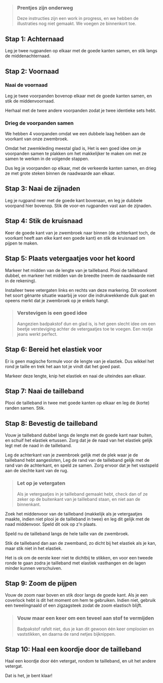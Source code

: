 > ### Prentjes zijn onderweg
>
> Deze instructies zijn een work in progress, en we hebben de illustraties nog niet gemaakt. We voegen ze binnenkort toe.

## Stap 1: Achternaad

Leg je twee rugpanden op elkaar met de goede kanten samen, en stik langs de middenachternaad.

## Stap 2: Voornaad

### Naai de voornaad

Leg je twee voorpanden bovenop elkaar met de goede kanten samen, en stik de middenvoornaad.

Herhaal met de twee andere voorpanden zodat je twee identieke sets hebt.

### Drieg de voorpanden samen

We hebben 4 voorpanden omdat we een dubbele laag hebben aan de voorkant van onze zwembroek.

Omdat het zwemkleding meestal glad is, Het is een goed idee om je voorpanden samen te plakken om het makkelijker te maken om met ze samen te werken in de volgende stappen.

Dus leg je voorpanden op elkaar, met de verkeerde kanten samen, en drieg ze met grote steken binnen de naadwaarde aan elkaar.

## Stap 3: Naai de zijnaden

Leg je rugpand neer met de goede kant bovenaan, en leg je dubbele voorpand hier bovenop. Stik de voor-en rugpanden vast aan de zijnaden.

## Stap 4: Stik de kruisnaad

Keer de goede kant van je zwembroek naar binnen (de achterkant toch, de voorkant heeft aan elke kant een goede kant) en stik de kruisnaad om pijpen te maken.

## Stap 5: Plaats vetergaatjes voor het koord

Markeer het midden van de lengte van je tailleband. Plooi de tailleband dubbel, en markeer het midden van de breedte (neem de naadwaarde niet in de rekening).

Installeer twee vetergaten links en rechts van deze markering. Dit voorkomt het soort gênante situatie waarbij je voor die indrukwekkende duik gaat en opeens merkt dat je zwembroek op je enkels hangt.

> ### Verstevigen is een goed idee
>
> Aangezien badpakstof dun en glad is, is het geen slecht idee om een beetje versteviging achter de vetergaatjes toe te voegen. Een restje jeans werkt perfect.

## Stap 6: Bereid het elastiek voor

Er is geen magische formule voor de lengte van je elastiek. Dus wikkel het rond je taille en trek het aan tot je vindt dat het goed past.

Markeer deze lengte, knip het elastiek en naai de uiteindes aan elkaar.

## Stap 7: Naai de tailleband

Plooi de tailleband in twee met goede kanten op elkaar en leg de (korte) randen samen. Stik.

## Stap 8: Bevestig de tailleband

Vouw je tailleband dubbel langs de lengte met de goede kant naar buiten, en schuif het elastiek ertussen. Zorg dat je de naad van het elastiek gelijk legt met de naad in de tailleband.

Leg de achterkant van je zwembroek gelijk met de plek waar je de tailleband hebt aangesloten, Leg de rand van de tailleband gelijk met de rand van de achterkant, en speld ze samen. Zorg ervoor dat je het vastspeld aan de slechte kant van de rug.

> ### Let op je vetergaten
>
> Als je vetergaatjes in je tailleband gemaakt hebt, check dan of ze zeker op de buitenkant van je tailleband staan, en niet aan de binnenkant.

Zoek het middenvoor van de tailleband (makkelijk als je vetergaatjes maakte, indien niet plooi je de tailleband in twee) en leg dit gelijk met de naad middenvoor. Speld dit ook op z'n plaats.

Speld nu de tailleband langs de hele taille van de zwembroek.

Stik de tailleband dan aan de zwemband, zo dicht bij het elastiek als je kan, maar stik niet in het elastiek.

Het is ok om de eerste keer niet te dichtbij te stikken, en voor een tweede ronde te gaan zodra je tailleband met elastiek vasthangen en de lagen minder kunnen verschuiven.

## Stap 9: Zoom de pijpen

Vouw de zoom naar boven en stik door langs de goede kant. Als je een coverlock hebt is dit het moment om hem te gebruiken. Indien niet, gebruik een tweelingnaald of een zigzagsteek zodat de zoom elastisch blijft.

> ### Vouw maar een keer om een teveel aan stof te vermijden
>
> Badpakstof rafelt niet, dus je kan dit gewoon één keer omplooien en vaststikken, en daarna de rand netjes bijknippen.

## Stap 10: Haal een koordje door de tailleband

Haal een koordje door één vetergat, rondom te tailleband, en uit het andere vetergat.

Dat is het, je bent klaar!
